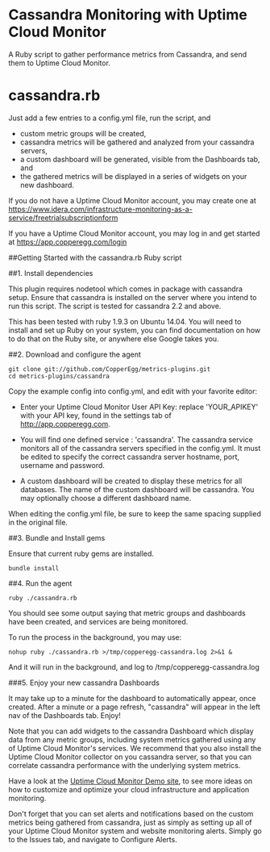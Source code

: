 Cassandra Monitoring with Uptime Cloud Monitor
===========================

A Ruby script to gather performance metrics from Cassandra, and send them to Uptime Cloud Monitor.


cassandra.rb
=============

Just add a few entries to a config.yml file, run the  script, and
  - custom metric groups will be created,
  - cassandra metrics will be gathered and analyzed from your cassandra servers,
  - a custom dashboard will be generated, visible from the Dashboards tab, and
  - the gathered metrics will be displayed in a series of widgets on your new dashboard.

If you do not have a Uptime Cloud Monitor account, you may create one at <https://www.idera.com/infrastructure-monitoring-as-a-service/freetrialsubscriptionform>

If you have a Uptime Cloud Monitor account, you may log in and get started at <https://app.copperegg.com/login>

##Getting Started with the cassandra.rb Ruby script

##1. Install dependencies

This plugin requires nodetool which comes in package with cassandra setup. Ensure that cassandra is installed on the server where you intend to run this script. The script is tested for cassandra 2.2 and above.

This has been tested with ruby 1.9.3 on Ubuntu 14.04. You will need to install and set up Ruby on your system, you can find documentation on how to do that on the Ruby site, or anywhere else Google takes you.

##2. Download and configure the agent

    git clone git://github.com/CopperEgg/metrics-plugins.git
    cd metrics-plugins/cassandra

Copy the example config into config.yml, and edit with your favorite editor:

  - Enter your Uptime Cloud Monitor User API Key:  replace 'YOUR_APIKEY' with your API key, found in the settings tab of http://app.copperegg.com.

  - You will find one defined service : 'cassandra'. The cassandra service monitors all of the cassandra servers specified in the config.yml. It must be edited to specify the correct cassandra server hostname, port, username and password.

  - A custom dashboard will be created to display these metrics for all databases. The name of the custom dashboard will be cassandra. You may optionally choose a different dashboard name.

When editing the config.yml file, be sure to keep the same spacing supplied in the original file.

##3. Bundle and Install gems

Ensure that current ruby gems are installed.

    bundle install

##4. Run the agent

    ruby ./cassandra.rb

You should see some output saying that metric groups and dashboards have been created, and services are being monitored.

To run the process in the background, you may use:

    nohup ruby ./cassandra.rb >/tmp/copperegg-cassandra.log 2>&1 &

And it will run in the background, and log to /tmp/copperegg-cassandra.log


###5. Enjoy your new cassandra Dashboards

It may take up to a minute for the dashboard to automatically appear, once created.
After a minute or a page refresh, "cassandra" will appear in the left nav of the Dashboards tab.  Enjoy!

Note that you can add widgets to the cassandra Dashboard which display data from any metric groups, including system metrics gathered using any of Uptime Cloud Monitor's services. We recommend that you also install the Uptime Cloud Monitor collector on you cassandra server, so that you can correlate cassandra performance with the underlying system metrics.


Have a look at the [Uptime Cloud Monitor Demo site](https://app.copperegg.com/demo), to see more ideas on how to customize and optimize your cloud infrastructure and application monitoring.

Don't forget that you can set alerts and notifications based on the custom metrics being gathered from cassandra, just as simply as setting up all of your Uptime Cloud Monitor system and website monitoring alerts. Simply go to the Issues tab, and navigate to Configure Alerts.

